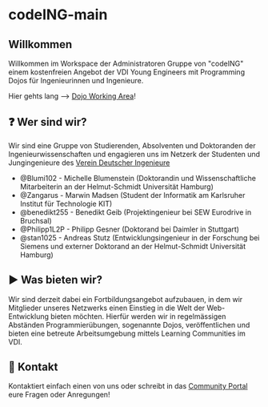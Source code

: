 # codeING-main
## Willkommen
Willkommen im Workspace der Administratoren Gruppe von "codeING" einem kostenfreien Angebot der VDI Young Engineers mit Programming Dojos für Ingenieurinnen und Ingenieure.

Hier gehts lang --> [Dojo Working Area](https://stan1025.github.io/codeING-main/)!


## :question: Wer sind wir?
Wir sind eine Gruppe von Studierenden, Absolventen und Doktoranden der Ingenieurwissenschaften und engagieren uns im Netzerk der Studenten und Jungingenieure des [Verein Deutscher Ingenieure](www.vdi.de/suj)

- @Blumi102 - Michelle Blumenstein (Doktorandin und Wissenschaftliche Mitarbeiterin an der Helmut-Schmidt Universität Hamburg)
- @Zangarus - Marwin Madsen (Student der Informatik am Karlsruher Institut für Technologie KIT)
- @benedikt255 - Benedikt Geib (Projektingenieur bei SEW Eurodrive in Bruchsal)
- @Philipp1L2P - Philipp Gesner (Doktorand bei Daimler in Stuttgart)
- @stan1025 - Andreas Stutz (Entwicklungsingenieur in der Forschung bei Siemens und externer Doktorand an der Helmut-Schmidt Universität Hamburg)


## :arrow_forward: Was bieten wir?
Wir sind derzeit dabei ein Fortbildungsangebot aufzubauen, in dem wir Mitglieder unseres Netzwerks einen Einstieg in die Welt der Web-Entwicklung bieten möchten.
Hierfür werden wir in regelmässigen Abständen Programmierübungen, sogenannte Dojos, veröffentlichen und bieten eine betreute Arbeitsumgebung mittels Learning Communities im VDI.


## :e-mail: Kontakt
Kontaktiert einfach einen von uns oder schreibt in das [Community Portal](https://github.com/stan1025/codeING-main/discussions) eure Fragen oder Anregungen!

